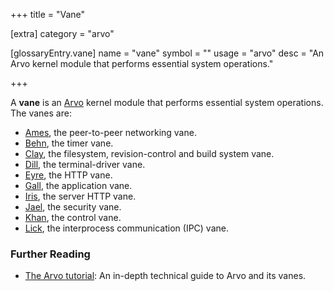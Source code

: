 +++
title = "Vane"

[extra]
category = "arvo"

[glossaryEntry.vane]
name = "vane"
symbol = ""
usage = "arvo"
desc = "An Arvo kernel module that performs essential system operations."

+++

A **vane** is an [Arvo](/reference/glossary/arvo) kernel module that performs essential system operations. The vanes are:


- [Ames](/reference/glossary/ames), the peer-to-peer networking vane.
- [Behn](/reference/glossary/behn), the timer vane.
- [Clay](/reference/glossary/clay), the filesystem, revision-control and build
  system vane.
- [Dill](/reference/glossary/dill), the terminal-driver vane.
- [Eyre](/reference/glossary/eyre), the HTTP vane.
- [Gall](/reference/glossary/gall), the application vane.
- [Iris](/reference/glossary/iris), the server HTTP vane.
- [Jael](/reference/glossary/jael), the security vane.
- [Khan](/reference/glossary/khan), the control vane.
- [Lick](/reference/glossary/Lick), the interprocess communication (IPC) vane.

### Further Reading

- [The Arvo tutorial](/reference/arvo/overview): An in-depth technical guide to Arvo and its vanes.
